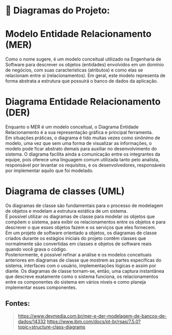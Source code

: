 # 🐙 Diagramas do Projeto: 

# Modelo Entidade Relacionamento (MER)
Como o nome sugere, é um modelo conceitual utilizado na Engenharia de Software para descrever os objetos (entidades) envolvidos em um domínio de negócios, com suas características (atributos) e como elas se relacionam entre si (relacionamentos).
Em geral, este modelo representa de forma abstrata a estrutura que possuirá o banco de dados da aplicação. 

# Diagrama Entidade Relacionamento (DER)
Enquanto o MER é um modelo conceitual, o Diagrama Entidade Relacionamento é a sua representação gráfica e principal ferramenta.<br>
Em situações práticas, o diagrama é tido muitas vezes como sinônimo de modelo, uma vez que sem uma forma de visualizar as informações, o modelo pode ficar abstrato demais para auxiliar no desenvolvimento do sistema. 
O diagrama facilita ainda a comunicação entre os integrantes da equipe, pois oferece uma linguagem comum utilizada tanto pelo analista, responsável por levantar os requisitos, e os desenvolvedores, responsáveis por implementar aquilo que foi modelado.

# Diagrama de classes (UML)
Os diagramas de classe são fundamentais para o processo de modelagem de objetos e modelam a estrutura estática de um sistema. <br>
É possível utilizar os diagramas de classe para modelar os objetos que compõem o sistema, para exibir os relacionamentos entre os objetos e para descrever o que esses objetos fazem e os serviços que eles fornecem.
<br>
Em um projeto de software orientado a objetos, os diagramas de classe criados durante os estágios iniciais do projeto contêm classes que normalmente são convertidas em classes e objetos de software reais quando você grava o código.<br> 
Posteriormente, é possível refinar a análise e os modelos conceituais anteriores em diagramas de classe que mostrem as partes específicas do sistema, interfaces com o usuário, implementações lógicas e assim por diante. 
Os diagramas de classe tornam-se, então, uma captura instantânea que descreve exatamente como o sistema funciona, os relacionamentos entre os componentes do sistema em vários níveis e como planeja implementar esses componentes.


## Fontes:
> https://www.devmedia.com.br/mer-e-der-modelagem-de-bancos-de-dados/14332
> https://www.ibm.com/docs/pt-br/rsas/7.5.0?topic=structure-class-diagrams
